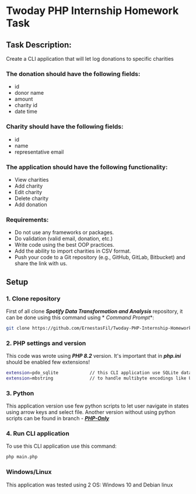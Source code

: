 # Twoday PHP Internship Homework Task

## Task Description:

Create a CLI application that will let log donations to specific charities

### The donation should have the following fields:

- id
- donor name
- amount
- charity id
- date time

### Charity should have the following fields:

- id
- name
- representative email

### The application should have the following functionality:

- View charities
- Add charity
- Edit charity
- Delete charity
- Add donation

### Requirements:

- Do not use any frameworks or packages.
- Do validation (valid email, donation, etc.)
- Write code using the best OOP practices.
- Add the ability to import charities in CSV format.
- Push your code to a Git repository (e.g., GitHub, GitLab, Bitbucket) and share the link with us.

## Setup

### 1. Clone repository

First of all clone **_Spotify Data Transformation and Analysis_** repository, it can be done using this command using *
*Command Prompt**:

```bash
git clone https://github.com/ErnestasFil/Twoday-PHP-Internship-Homework-Task.git
```

### 2. PHP settings and version

This code was wrote using **_PHP 8.2_** version. It's important that in **_php.ini_** should be enabled few extensions!

```bash
extension=pdo_sqlite            // this CLI application use SQLite database
extension=mbstring              // to handle multibyte encodings like UTF-8
```

### 3. Python

This application version use few python scripts to let user navigate in states using arrow keys and select file.
Another version without using python scripts can be found in branch -
[**_PHP-Only_**](https://github.com/ErnestasFil/Twoday-PHP-Internship-Homework-Task/tree/PHP-Only)

### 4. Run CLI application

To use this CLI application use this command:

```bash
php main.php
```

### Windows/Linux

This application was tested using 2 OS: Windows 10 and Debian linux